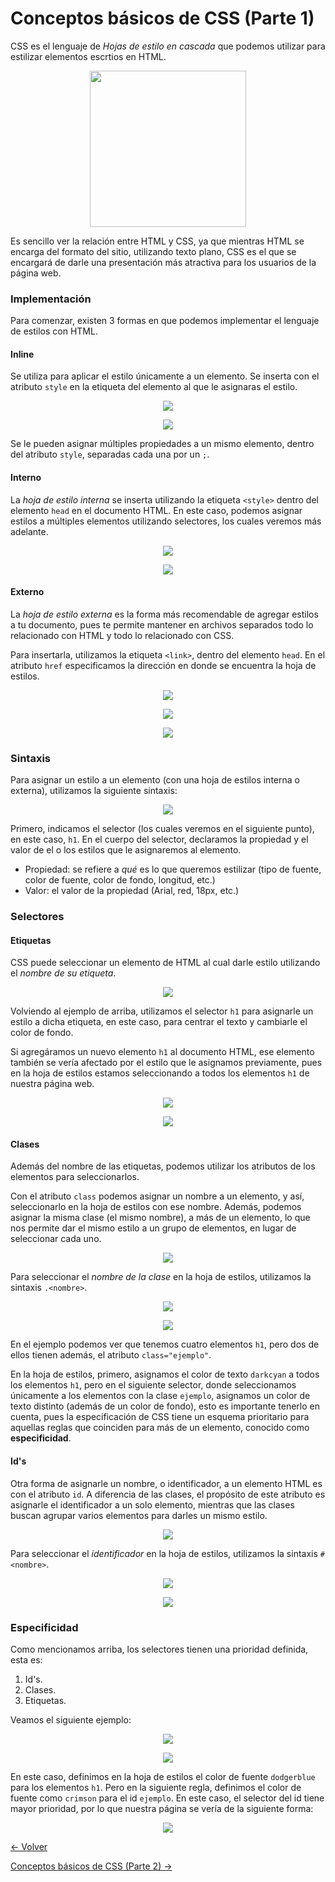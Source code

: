 # Conceptos básicos de CSS (Parte 1)

CSS es el lenguaje de *Hojas de estilo en cascada* que podemos utilizar para estilizar elementos escrtios en HTML.

<p align="center">
    <img src="./img/css3.png" width="250px">
</p>

Es sencillo ver la relación entre HTML y CSS, ya que mientras HTML se encarga del formato del sitio, utilizando texto plano, CSS es el que se encargará de darle una presentación más atractiva para los usuarios de la página web.

### Implementación

Para comenzar, existen 3 formas en que podemos implementar el lenguaje de estilos con HTML.

#### Inline
Se utiliza para aplicar el estilo únicamente a un elemento.
Se inserta con el atributo `style` en la etiqueta del elemento al que le asignaras el estilo.

<p align="center">
    <img src="./img/inlineCSS.png">
</p>
<p align="center">
    <img src="./img/inlineCSS2.png">
</p>

Se le pueden asignar múltiples propiedades a un mismo elemento, dentro del atributo `style`, separadas cada una por un `;`.

#### Interno
La *hoja de estilo interna* se inserta utilizando la etiqueta `<style>` dentro del elemento `head` en el documento HTML. En este caso, podemos asignar estilos a múltiples elementos utilizando selectores, los cuales veremos más adelante.

<p align="center">
    <img src="./img/internoCSS.png">
</p>
<p align="center">
    <img src="./img/internoCSS2.png">
</p>

#### Externo
La *hoja de estilo externa* es la forma más recomendable de agregar estilos a tu documento, pues te permite mantener en archivos separados todo lo relacionado con HTML y todo lo relacionado con CSS.

Para insertarla, utilizamos la etiqueta `<link>`, dentro del elemento `head`.
En el atributo `href` especificamos la dirección en donde se encuentra la hoja de estilos.
<p align="center">
    <img src="./img/externoCSS.png">
</p>
<p align="center">
    <img src="./img/externoCSS2.png">
</p>
<p align="center">
    <img src="./img/externoCSS3.png">
</p>

### Sintaxis
Para asignar un estilo a un elemento (con una hoja de estilos interna o externa), utilizamos la siguiente sintaxis:
<p align="center">
    <img src="./img/sintaxisCSS.png">
</p>

Primero, indicamos el selector (los cuales veremos en el siguiente punto), en este caso, `h1`. En el cuerpo del selector, declaramos la propiedad y el valor de el o los estilos que le asignaremos al elemento.
* Propiedad: se refiere a *qué* es lo que queremos estilizar (tipo de fuente, color de fuente, color de fondo, longitud, etc.)
* Valor: el valor de la propiedad (Arial, red, 18px, etc.)

### Selectores
#### Etiquetas
CSS puede seleccionar un elemento de HTML al cual darle estilo utilizando el *nombre de su etiqueta*.
<p align="center">
    <img src="./img/externoCSS2.png">
</p>

Volviendo al ejemplo de arriba, utilizamos el selector `h1` para asignarle un estilo a dicha etiqueta, en este caso, para centrar el texto y cambiarle el color de fondo.

Si agregáramos un nuevo elemento `h1` al documento HTML, ese elemento también se vería afectado por el estilo que le asignamos previamente, pues en la hoja de estilos estamos seleccionando a todos los elementos `h1` de nuestra página web.
<p align="center">
    <img src="./img/selectorEtiqueta.png">
</p>
<p align="center">
    <img src="./img/selectorEtiqueta2.png">
</p>

#### Clases
Además del nombre de las etiquetas, podemos utilizar los atributos de los elementos para seleccionarlos.

Con el atributo `class` podemos asignar un nombre a un elemento, y así, seleccionarlo en la hoja de estilos con ese nombre. Además, podemos asignar la misma clase (el mismo nombre), a más de un elemento, lo que nos permite dar el mismo estilo a un grupo de elementos, en lugar de seleccionar cada uno.
<p align="center">
    <img src="./img/selectorClass.png">
</p>

Para seleccionar el *nombre de la clase* en la hoja de estilos, utilizamos la sintaxis `.<nombre>`.
<p align="center">
    <img src="./img/selectorClass2.png">
</p>

<p align="center">
    <img src="./img/selectorClass3.png">
</p>

En el ejemplo podemos ver que tenemos cuatro elementos `h1`, pero dos de ellos tienen además, el atributo `class="ejemplo"`.

En la hoja de estilos, primero, asignamos el color de texto `darkcyan` a todos los elementos `h1`, pero en el siguiente selector, donde seleccionamos únicamente a los elementos con la clase `ejemplo`, asignamos un color de texto distinto (además de un color de fondo), esto es importante tenerlo en cuenta, pues la especificación de CSS tiene un esquema prioritario para aquellas reglas que coinciden para más de un elemento, conocido como **especificidad**.

#### Id's
Otra forma de asignarle un nombre, o identificador, a un elemento HTML es con el atributo `id`. A diferencia de las clases, el propósito de este atributo es asignarle el identificador a un solo elemento, mientras que las clases buscan agrupar varios elementos para darles un mismo estilo.
<p align="center">
    <img src="./img/selectorId.png">
</p>

Para seleccionar el *identificador* en la hoja de estilos, utilizamos la sintaxis `#<nombre>`.
<p align="center">
    <img src="./img/selectorId2.png">
</p>

<p align="center">
    <img src="./img/selectorId3.png">
</p>

### Especificidad
Como mencionamos arriba, los selectores tienen una prioridad definida, esta es:
1. Id's.
2. Clases.
3. Etiquetas.

Veamos el siguiente ejemplo:
<p align="center">
    <img src="./img/especificidad.png">
</p>
<p align="center">
    <img src="./img/especificidad2.png">
</p>

En este caso, definimos en la hoja de estilos el color de fuente `dodgerblue` para los elementos `h1`. Pero en la siguiente regla, definimos el color de fuente como `crimson` para el id `ejemplo`.
En este caso, el selector del id tiene mayor prioridad, por lo que nuestra página se vería de la siguiente forma:
<p align="center">
    <img src="./img/especificidad3.png">
</p>

[<- Volver](README.md)

[Conceptos básicos de CSS (Parte 2) ->](05-Conceptos-básicos-de-CSS-P2.md)
